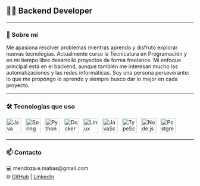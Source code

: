<h2 align="left">👨‍💻 Backend Developer</h2>

---

<h3 align="left">👋 Sobre mí</h3>

<p align="left">
Me apasiona resolver problemas mientras aprendo y disfruto explorar nuevas tecnologías.  
Actualmente curso la Tecnicatura en Programación y en mi tiempo libre desarrollo proyectos de forma freelance.  
Mi enfoque principal está en el backend, aunque también me interesan mucho las automatizaciones y las redes informáticas.  
Soy una persona perseverante: lo que me propongo lo aprendo y siempre busco dar lo mejor en cada proyecto.
</p>

---

<h3 align="left">🛠️ Tecnologías que uso</h3>

<div align="left">
  <img src="https://cdn.jsdelivr.net/gh/devicons/devicon/icons/java/java-original.svg" height="40" alt="Java logo" /> &nbsp;
  <img src="https://cdn.jsdelivr.net/gh/devicons/devicon/icons/spring/spring-original.svg" height="40" alt="Spring logo" /> &nbsp;
  <img src="https://cdn.jsdelivr.net/gh/devicons/devicon/icons/python/python-original.svg" height="40" alt="Python logo" /> &nbsp;
  <img src="https://cdn.jsdelivr.net/gh/devicons/devicon/icons/docker/docker-original.svg" height="40" alt="Docker logo" /> &nbsp;
  <img src="https://cdn.jsdelivr.net/gh/devicons/devicon/icons/linux/linux-original.svg" height="40" alt="Linux logo" /> &nbsp;
  <img src="https://cdn.jsdelivr.net/gh/devicons/devicon/icons/javascript/javascript-original.svg" height="40" alt="JavaScript logo" /> &nbsp;
  <img src="https://cdn.jsdelivr.net/gh/devicons/devicon/icons/typescript/typescript-original.svg" height="40" alt="TypeScript logo" /> &nbsp;
  <img src="https://cdn.jsdelivr.net/gh/devicons/devicon/icons/nodejs/nodejs-original.svg" height="40" alt="Node.js logo" /> &nbsp;
  <img src="https://cdn.jsdelivr.net/gh/devicons/devicon/icons/postgresql/postgresql-original.svg" height="40" alt="PostgreSQL logo" />
</div>

---

<h3 align="left">📫 Contacto</h3>

<p align="left">
  💻 mendoza.e.matias@gmail.com <br>
  🌐 <a href="https://github.com/Mendoza-Matias" target="_blank">GitHub</a> | <a href="https://www.linkedin.com/in/matias-mendoza-955170240/" target="_blank">LinkedIn</a>
</p>
